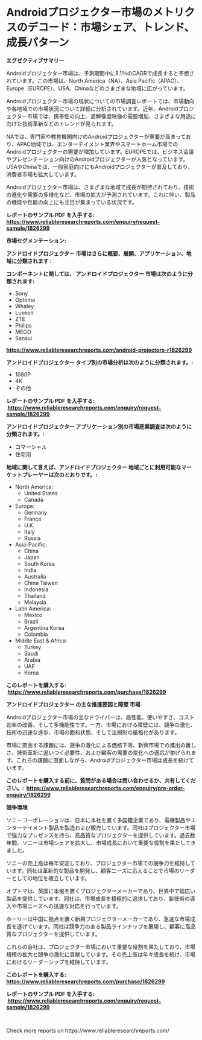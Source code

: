 <p><h1>Androidプロジェクター市場のメトリクスのデコード：市場シェア、トレンド、成長パターン</h1></p><p><strong>エグゼクティブサマリー</strong></p>
<p><p>Androidプロジェクター市場は、予測期間中に8.1％のCAGRで成長すると予想されています。この市場は、North America（NA）、Asia Pacific（APAC）、Europe（EUROPE）、USA、Chinaなどのさまざまな地域に広がっています。</p><p>Androidプロジェクター市場の現状についての市場調査レポートでは、市場動向や各地域での市場状況について詳細に分析されています。近年、Androidプロジェクター市場では、携帯性の向上、高解像度映像の需要増加、さまざまな用途に向けた技術革新などのトレンドが見られます。</p><p>NAでは、専門家や教育機関向けのAndroidプロジェクターが需要が高まっており、APAC地域では、エンターテイメント業界やスマートホーム市場でのAndroidプロジェクターの需要が増加しています。EUROPEでは、ビジネス会議やプレゼンテーション向けのAndroidプロジェクターが人気となっています。USAやChinaでは、一般家庭向けにもAndroidプロジェクターが普及しており、消費者市場も拡大しています。</p><p>Androidプロジェクター市場は、さまざまな地域で成長が期待されており、技術の進化や需要の多様化など、市場の拡大が予測されています。これに伴い、製品の機能や性能の向上にも注目が集まっている状況です。</p></p>
<p><strong>レポートのサンプル PDF を入手する: <a href="https://www.reliableresearchreports.com/enquiry/request-sample/1826299">https://www.reliableresearchreports.com/enquiry/request-sample/1826299</a></strong></p>
<p><strong>市場セグメンテーション:</strong></p>
<p><strong> アンドロイドプロジェクター 市場はさらに概要、展開、アプリケーション、地域に分類されます :</strong></p>
<p><strong>コンポーネントに関しては、 アンドロイドプロジェクター 市場は次のように分類されます: &nbsp;</strong></p>
<p><ul><li>Sony</li><li>Optoma</li><li>Whaley</li><li>Luxeon</li><li>ZTE</li><li>Philips</li><li>MEGO</li><li>Sansui</li></ul></p>
<p><strong><a href="https://www.reliableresearchreports.com/android-projectors-r1826299">https://www.reliableresearchreports.com/android-projectors-r1826299</a></strong></p>
<p><strong> アンドロイドプロジェクター タイプ別の市場分析は次のように分類されます。:</strong></p>
<p><ul><li>1080P</li><li>4K</li><li>その他</li></ul></p>
<p><strong>レポートのサンプル PDF を入手する: &nbsp;<a href="https://www.reliableresearchreports.com/enquiry/request-sample/1826299">https://www.reliableresearchreports.com/enquiry/request-sample/1826299</a></strong></p>
<p><strong> アンドロイドプロジェクター アプリケーション別の市場産業調査は次のように分類されます。:</strong></p>
<p><ul><li>コマーシャル</li><li>住宅用</li></ul></p>
<p><strong>地域に関して言えば、アンドロイドプロジェクター 地域ごとに利用可能なマーケットプレーヤーは次のとおりです。:</strong></p>
<p><ul>
    <li>
        North America:
        <ul>
            <li>United States</li>
            <li>Canada</li>
        </ul>
    </li>
    <li>
        Europe:
        <ul>
            <li>Germany</li>
            <li>France</li>
            <li>U.K.</li>
            <li>Italy</li>
            <li>Russia</li>
        </ul>
    </li>
    <li>
        Asia-Pacific:
        <ul>
            <li>China</li>
            <li>Japan</li>
            <li>South Korea</li>
            <li>India</li>
            <li>Australia</li>
            <li>China Taiwan</li>
            <li>Indonesia</li>
            <li>Thailand</li>
            <li>Malaysia</li>
        </ul>
    </li>
    <li>
        Latin America:
        <ul>
            <li>Mexico</li>
            <li>Brazil</li>
            <li>Argentina Korea</li>
            <li>Colombia</li>
        </ul>
    </li>
    <li>
        Middle East & Africa:
        <ul>
            <li>Turkey</li>
            <li>Saudi</li>
            <li>Arabia</li>
            <li>UAE</li>
            <li>Korea</li>
        </ul>
    </li>
    </ul></p>
<p><strong>このレポートを購入する: &nbsp;<a href="https://www.reliableresearchreports.com/purchase/1826299">https://www.reliableresearchreports.com/purchase/1826299</a></strong></p>
<p><strong>アンドロイドプロジェクター の主な推進要因と障壁 市場</strong></p>
<p><p>Androidプロジェクター市場の主なドライバーは、高性能、使いやすさ、コスト効率の改善、そして多機能性です。一方、市場における障壁には、競争の激化、技術の迅速な進歩、市場の飽和状態、そして法規制の厳格化があります。</p><p>市場に直面する課題には、競争の激化による価格下落、新興市場での進出の難しさ、技術革新に追いつく必要性、および顧客の需要の変化への適応が挙げられます。これらの課題に直面しながら、Androidプロジェクター市場は成長を続けています。</p></p>
<p><strong>このレポートを購入する前に、質問がある場合は問い合わせるか、共有してください。:&nbsp; <a href="https://www.reliableresearchreports.com/enquiry/pre-order-enquiry/1826299">https://www.reliableresearchreports.com/enquiry/pre-order-enquiry/1826299</a></strong></p>
<p><strong>競争環境</strong></p>
<p><p>ソニーコーポレーションは、日本に本社を置く多国籍企業であり、電機製品やエンターテイメント製品を製造および販売しています。同社はプロジェクター市場で強力なプレゼンスを持ち、高品質なプロジェクターを提供しています。過去数年間、ソニーは市場シェアを拡大し、市場成長において重要な役割を果たしてきました。</p><p>ソニーの売上高は毎年安定しており、プロジェクター市場での競争力を維持しています。同社は革新的な製品を開発し、顧客ニーズに応えることで市場のリーダーとしての地位を確立しています。</p><p>オプトマは、英国に本拠を置くプロジェクターメーカーであり、世界中で幅広い製品を提供しています。同社は、市場成長を積極的に追求しており、新技術の導入や市場ニーズへの迅速な対応を行っています。</p><p>ホーリーは中国に拠点を置く新興プロジェクターメーカーであり、急速な市場成長を遂げています。同社は競争力のある製品ラインナップを展開し、顧客に高品質なプロジェクターを提供しています。</p><p>これらの会社は、プロジェクター市場において重要な役割を果たしており、市場規模の拡大と競争の激化に貢献しています。その売上高は年々成長を続け、市場におけるリーダーシップを維持しています。</p></p>
<p><strong>このレポートを購入する: &nbsp; <a href="https://www.reliableresearchreports.com/purchase/1826299">https://www.reliableresearchreports.com/purchase/1826299</a></strong></p>
<p><strong>レポートのサンプル PDF を入手する: &nbsp;<a href="https://www.reliableresearchreports.com/enquiry/request-sample/1826299">https://www.reliableresearchreports.com/enquiry/request-sample/1826299</a></strong><strong></strong></p>
<p>&nbsp;</p>
<p>Check more reports on https://www.reliableresearchreports.com/</p>